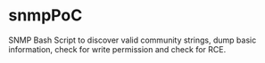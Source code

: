 # snmpPoC
SNMP Bash Script to discover valid community strings, dump basic information, check for write permission and check for RCE.
